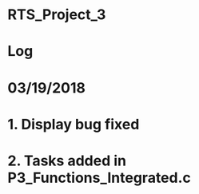 # RTS_Project_3
# Log
# 03/19/2018
# 1. Display bug fixed
# 2. Tasks added in P3_Functions_Integrated.c
